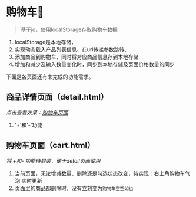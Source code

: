 # 购物车:see_no_evil:
> 基于jq，使用localStorage存取购物车数据
1. localStorage是本地存储，
2. 实现动态载入产品列表信息、在url传递参数跳转、
3. 添加商品到购物车、同时将对应商品信息存到本地存储
4. 增加和减少及输入数量变化时，同步到本地存储及页面价格数量的同步

下面是各页面还有未完成的功能需求。

## 商品详情页面（detail.html）
*点击查看效果：[购物车页面](https://caifu23.github.io/practices/购物车/list.html)*
1. '+'和'-'功能


## 购物车页面（cart.html）
*将 +和- 功能待封装，便于detail页面使用*

1.  当前页面，无论增减数量、删除还是勾选状态改变，待实现：右上角购物车气泡 实时更新
2.  页面里的商品都删除时，没有立刻变为`购物车空空如也`

